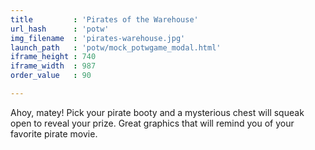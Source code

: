 ```yaml
---
title         : 'Pirates of the Warehouse'
url_hash      : 'potw'
img_filename  : 'pirates-warehouse.jpg'
launch_path   : 'potw/mock_potwgame_modal.html'
iframe_height : 740
iframe_width  : 987
order_value   : 90

---
```

Ahoy, matey! Pick your pirate booty and a mysterious chest will squeak open to reveal your prize. Great graphics that will remind you of your favorite pirate movie.